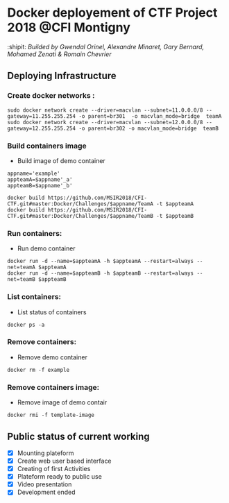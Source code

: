 # Docker deployement of CTF Project 2018 @CFI Montigny
:shipit: *Builded by Gwendal Orinel, Alexandre Minaret, Gary Bernard, Mohamed Zenati & Romain Chevrier*

## Deploying Infrastructure
### Create docker networks :
```
sudo docker network create --driver=macvlan --subnet=11.0.0.0/8 --gateway=11.255.255.254 -o parent=br301  -o macvlan_mode=bridge  teamA
sudo docker network create --driver=macvlan --subnet=12.0.0.0/8 --gateway=12.255.255.254 -o parent=br302 -o macvlan_mode=bridge  teamB
```

### Build containers image
- Build image of demo container
```
appname='example'
appteamA=$appname'_a'
appteamB=$appname'_b'

docker build https://github.com/MSIR2018/CFI-CTF.git#master:Docker/Challenges/$appname/TeamA -t $appteamA
docker build https://github.com/MSIR2018/CFI-CTF.git#master:Docker/Challenges/$appname/TeamB -t $appteamB
```

### Run containers:
- Run demo container
```
docker run -d --name=$appteamA -h $appteamA --restart=always --net=teamA $appteamA
docker run -d --name=$appteamB -h $appteamB --restart=always --net=teamB $appteamB
```

### List containers:
- List status of containers
```
docker ps -a
```

### Remove containers:
- Remove demo container
```
docker rm -f example
```

### Remove containers image:
- Remove image of demo contair
```
docker rmi -f template-image
```

## Public status of current working
- [x] Mounting plateform
- [x] Create web user based interface
- [x] Creating of first Activities
- [x] Plateform ready to public use
- [x] Video presentation
- [x] Development ended
